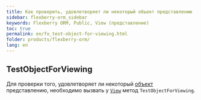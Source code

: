 ```yaml
---
title: Как проверить, удовлетворяет ли некоторый объект представлению
sidebar: flexberry-orm_sidebar
keywords: Flexberry ORM, Public, View (представление)
toc: true
permalink: en/fo_test-object-for-viewing.html
folder: products/flexberry-orm/
lang: en
---
```


## TestObjectForViewing

Для проверки того, удовлетворяет ли некоторый [объект](fo_data-object.html) представлению, необходимо вызвать у [`View`](fd_view-definition.html) метод `TestObjectForViewing`.
